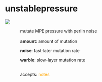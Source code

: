 
<a name=unstablepressure></a><br>
# <b>unstablepressure</b>
<img src="https://www.bespokesynth.com/docs/screenshots/unstablepressure.png"><br>
<div style="display:inline-block;margin-left:50px;">
mutate MPE pressure with perlin noise<br/><br/>
<b>amount</b>: amount of mutation<br>

<b>noise</b>: fast-later mutation rate<br>

<b>warble</b>: slow-layer mutation rate<br>

<br>accepts: <font color=orange>notes</font> <br></div>
